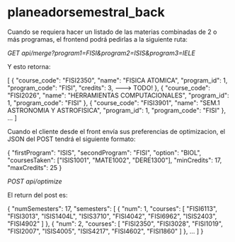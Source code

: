 # planeadorsemestral_back

Cuando se requiera hacer un listado de las materias combinadas de 2 o más programas, el frontend podrá pedirlas a la siguiente ruta:

*GET api/merge?program1=FISI&program2=ISIS&program3=IELE*

Y esto retorna:

[
  {
    "course_code": "FISI2350",
    "name": "FISICA ATOMICA",
    "program_id": 1,
    "program_code": "FISI",
    "credits": 3, ---> TODO!
  },
  {
    "course_code": "FISI2026",
    "name": "HERRAMIENTAS COMPUTACIONALES",
    "program_id": 1,
    "program_code": "FISI"
  },
  {
    "course_code": "FISI3901",
    "name": "SEM.1 ASTRONOMIA Y ASTROFISICA",
    "program_id": 1,
    "program_code": "FISI"
  },
  ...
]

Cuando el cliente desde el front envía sus preferencias de optimizacion, el JSON del POST tendrá el siguiente formato:

{
  "firstProgram": "ISIS",
  "secondProgram": "FISI",
  "option": "BIOL",
  "coursesTaken": ["ISIS1001", "MATE1002", "DERE1300"],
  "minCredits": 17,
  "maxCredits": 25
}

*POST api/optimize*

El return del post es:

{
  "numSemesters": 17,
  "semesters": [
    {
      "num": 1,
      "courses": [
        "FISI6113",
        "FISI3013",
        "ISIS1404L",
        "ISIS3710",
        "FISI4042",
        "FISI6962",
        "ISIS2403",
        "FISI4902"
      ]
    },
    {
      "num": 2,
      "courses": [
        "FISI2350",
        "FISI3028",
        "FISI1019",
        "FISI2007",
        "ISIS4005",
        "ISIS4217",
        "FISI4602",
        "FISI1860"
      ]
    }, ...
  ]
}
